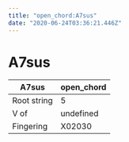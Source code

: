 ```yaml
---
title: "open_chord:A7sus"
date: "2020-06-24T03:36:21.446Z"
---
```


# A7sus
A7sus | open_chord
--- | ---
Root string | 5
V of | undefined
Fingering | X02030
